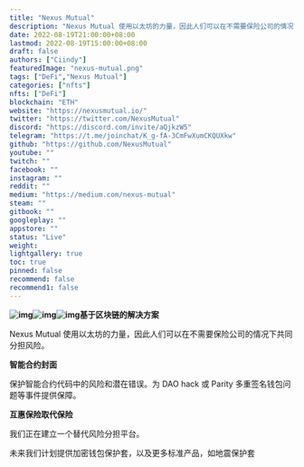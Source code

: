 ```yaml
---
title: "Nexus Mutual"
description: "Nexus Mutual 使用以太坊的力量，因此人们可以在不需要保险公司的情况下共同分担风险。"
date: 2022-08-19T21:00:00+08:00
lastmod: 2022-08-19T15:00:00+08:00
draft: false
authors: ["Ciindy"]
featuredImage: "nexus-mutual.png"
tags: ["DeFi","Nexus Mutual"]
categories: ["nfts"]
nfts: ["DeFi"]
blockchain: "ETH"
website: "https://nexusmutual.io/"
twitter: "https://twitter.com/NexusMutual"
discord: "https://discord.com/invite/aQjkzW5"
telegram: "https://t.me/joinchat/K_g-fA-3CmFwXumCKQUXkw"
github: "https://github.com/NexusMutual"
youtube: ""
twitch: ""
facebook: ""
instagram: ""
reddit: ""
medium: "https://medium.com/nexus-mutual"
steam: ""
gitbook: ""
googleplay: ""
appstore: ""
status: "Live"
weight: 
lightgallery: true
toc: true
pinned: false
recommend: false
recommend1: false
---
```

**![img](https://dashboard-assets.dappradar.com/document/5659/nexusmutual-dapp-defi-ethereum-image1_a29fa843ce264cd59c5b337b2ca64de2.png)![img](https://dashboard-assets.dappradar.com/document/5659/nexusmutual-dapp-defi-ethereum-image2_6a1389e9558988a11cf6d36ad70746d9.png)![img](https://dashboard-assets.dappradar.com/document/5659/nexusmutual-dapp-defi-ethereum-image3_f72550a9368bda5966f17d0dddc33ab8.png)基于区块链的解决方案**

Nexus Mutual 使用以太坊的力量，因此人们可以在不需要保险公司的情况下共同分担风险。

**智能合约封面**

保护智能合约代码中的风险和潜在错误。为 DAO hack 或 Parity 多重签名钱包问题等事件提供保障。

**互惠保险取代保险**

我们正在建立一个替代风险分担平台。

未来我们计划提供加密钱包保护套，以及更多标准产品，如地震保护套